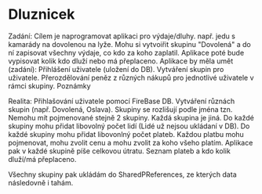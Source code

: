# Dluznicek
Zadání: Cílem je naprogramovat aplikaci pro výdaje/dluhy. např. jedu s kamarády na dovolenou na lyže. Mohu si vytvoiřit skupinu "Dovolená" a do ní zapisovat všechny výdaje, co kdo za koho zaplatil. Aplikace poté bude vypisovat kolik kdo dluží nebo má přeplaceno. 
Aplikace by měla umět (zadání):
Přihlášení uživatele (uložení do DB). Vytváření skupin pro uživatele. Přerozdělování peněz z různých nákupů pro jednotlivé uživatele v rámci skupiny. Poznámky

Realita:
Přihlašování uživatele pomocí FireBase DB. Vytváření různách skupin (např. Dovolená, Oslava). Skupiny se rozlišují podle jména tzn. Nemohu mít pojmenované stejně 2 skupiny. Každá skupina je jiná. Do každé skupiny mohu přidat libovolný počet lidí (Lidé už nejsou ukládaní v DB). Do každé skupiny mohu přidat libovonlný počet plateb. Každou platbu mohu pojmenovat, mohu zvolit cenu a mohu zvolit za koho všeho platím. Aplikace pak v každé skupině píše celkovou útratu. Seznam plateb a kdo kolik dluží/má přeplaceno.

Všechny skupiny pak ukládám do SharedPReferences, ze kterých data následovně i tahám.
